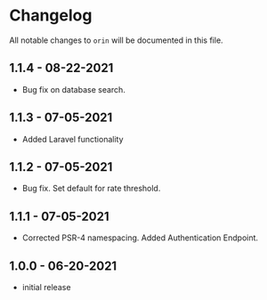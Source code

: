 # Changelog

All notable changes to `orin` will be documented in this file.

## 1.1.4 - 08-22-2021

- Bug fix on database search.

## 1.1.3 - 07-05-2021

- Added Laravel functionality

## 1.1.2 - 07-05-2021

- Bug fix. Set default for rate threshold.

## 1.1.1 - 07-05-2021

- Corrected PSR-4 namespacing. Added Authentication Endpoint.


## 1.0.0 - 06-20-2021

- initial release






